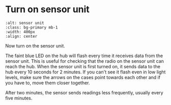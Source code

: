 # Turn on sensor unit

```{image} ../../images/Sensor2WiFiBoxed-1024x768.jpg
:alt: sensor unit
:class: bg-primary mb-1
:width: 400px
:align: center
```

Now turn on the sensor unit.  

The faint blue LED on the hub will flash every time it receives data from the sensor unit.  This is useful for checking that the radio on the sensor unit can reach the hub.
When the sensor unit is first turned on, it sends data to the hub every 10 seconds for 2 minutes.   If you can't see it flash even in low light levels, make sure the arrows on the cases point towards each other and if you have to, move them closer together.

After two minutes, the sensor sends readings less frequently, usually every five minutes.